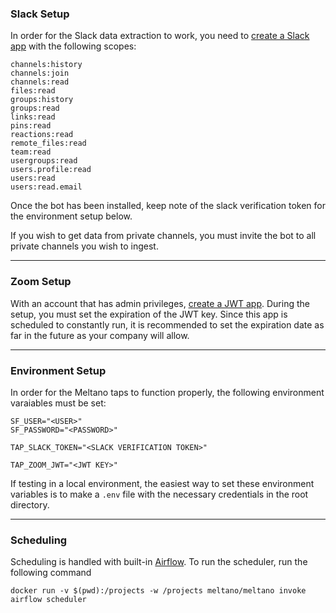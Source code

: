 ### Slack Setup
In order for the Slack data extraction to work, you need to [create a Slack app](https://api.slack.com/apps/) with the following scopes:
```
channels:history
channels:join
channels:read
files:read
groups:history
groups:read
links:read
pins:read
reactions:read
remote_files:read
team:read
usergroups:read
users.profile:read
users:read
users:read.email
```
Once the bot has been installed, keep note of the slack verification token for the environment setup below.

If you wish to get data from private channels, you must invite the bot to all private channels you wish to ingest.

---
### Zoom Setup
With an account that has admin privileges, [create a JWT app](https://marketplace.zoom.us/develop/create). During the setup, you must set the expiration of the JWT key. Since this app is scheduled to constantly run, it is recommended to set the expiration date as far in the future as your company will allow.

---

### Environment Setup
In order for the Meltano taps to function properly, the following environment varaiables must be set:
```
SF_USER="<USER>"
SF_PASSWORD="<PASSWORD>"

TAP_SLACK_TOKEN="<SLACK VERIFICATION TOKEN>"

TAP_ZOOM_JWT="<JWT KEY>"
```

If testing in a local environment, the easiest way to set these environment variables is to make a `.env` file with the necessary credentials in the root directory.

---

### Scheduling
Scheduling is handled with built-in [Airflow](https://airflow.apache.org/). To run the scheduler, run the following command
```
docker run -v $(pwd):/projects -w /projects meltano/meltano invoke airflow scheduler
```